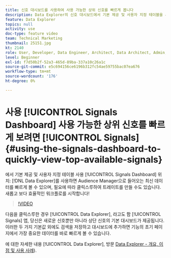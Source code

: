 ```yaml
---
title: 신호 대시보드를 사용하여 사용 가능한 상위 신호를 빠르게 봅니다
description: Data Explorer의 신호 대시보드에서 기본 제공 및 사용자 지정 테이블을 사용하는 방법을 알아봅니다. Audience Manager으로 들어오는 최신 데이터를 빠르게 볼 수 있으며, 필요에 따라 클릭스루하여 트레이트를 만들 수도 있습니다. 새롭고 보다 효율적인 워크플로를 시작합니다!
feature: Data Explorer
topics: null
activity: use
doc-type: feature video
team: Technical Marketing
thumbnail: 25151.jpg
kt: 2140
role: User, Developer, Data Engineer, Architect, Data Architect, Admin, Leader
level: Beginner
exl-id: f7d50b2f-52a3-465d-89ba-337a10c26a1c
source-git-commit: e5c694156ce6196b312fc54ae59755bac07ea676
workflow-type: tm+mt
source-wordcount: '176'
ht-degree: 0%

---
```


# 사용 [!UICONTROL Signals Dashboard] 사용 가능한 상위 신호를 빠르게 보려면 [!UICONTROL Signals] {#using-the-signals-dashboard-to-quickly-view-top-available-signals}

에서 기본 제공 및 사용자 지정 테이블 사용 [!UICONTROL Signals Dashboard] 위치: [!DNL Data Explorer]를 사용하면 Audience Manager으로 들어오는 최신 데이터를 빠르게 볼 수 있으며, 필요에 따라 클릭스루하여 트레이트를 만들 수도 있습니다. 새롭고 보다 효율적인 워크플로를 시작합니다!

>[!VIDEO](https://video.tv.adobe.com/v/25151/?quality=12)

다음을 클릭스루한 경우 [!UICONTROL Data Explorer], 라고도 함 [!UICONTROL Signals] 앱, 당신은 새로운 신호뿐만 아니라 상단 신호의 기본 대시보드가 제공됩니다. 이러한 두 가지 기본값 외에도 검색을 저장하고 대시보드에 추가하면 기능의 초기 페이지에서 가장 중요한 데이터를 바로 빠르게 볼 수 있습니다.

에 대한 자세한 내용 [!UICONTROL Data Explorer], 방문 [Data Explorer - 개요, 이점 및 사용 사례](https://experienceleague.adobe.com/docs/audience-manager/user-guide/features/data-explorer/data-explorer-overview.html?lang=en)).

